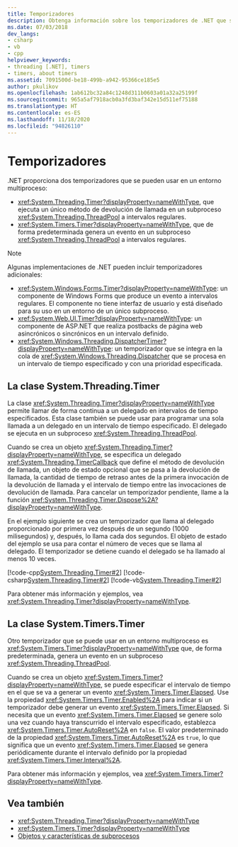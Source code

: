 ```yaml
---
title: Temporizadores
description: Obtenga información sobre los temporizadores de .NET que se pueden usar en un entorno multiproceso.
ms.date: 07/03/2018
dev_langs:
- csharp
- vb
- cpp
helpviewer_keywords:
- threading [.NET], timers
- timers, about timers
ms.assetid: 7091500d-be18-499b-a942-95366ce185e5
author: pkulikov
ms.openlocfilehash: 1ab612bc32a84c1248d311b0603a01a32a25199f
ms.sourcegitcommit: 965a5af7918acb0a3fd3baf342e15d511ef75188
ms.translationtype: HT
ms.contentlocale: es-ES
ms.lasthandoff: 11/18/2020
ms.locfileid: "94826110"
---
```

# <a name="timers"></a>Temporizadores

.NET proporciona dos temporizadores que se pueden usar en un entorno multiproceso:

- <xref:System.Threading.Timer?displayProperty=nameWithType>, que ejecuta un único método de devolución de llamada en un subproceso <xref:System.Threading.ThreadPool> a intervalos regulares.
- <xref:System.Timers.Timer?displayProperty=nameWithType>, que de forma predeterminada genera un evento en un subproceso <xref:System.Threading.ThreadPool> a intervalos regulares.

> [!NOTE]
> Algunas implementaciones de .NET pueden incluir temporizadores adicionales:
>
> - <xref:System.Windows.Forms.Timer?displayProperty=nameWithType>: un componente de Windows Forms que produce un evento a intervalos regulares. El componente no tiene interfaz de usuario y está diseñado para su uso en un entorno de un único subproceso.  
> - <xref:System.Web.UI.Timer?displayProperty=nameWithType>: un componente de ASP.NET que realiza postbacks de página web asincrónicos o sincrónicos en un intervalo definido.
> - <xref:System.Windows.Threading.DispatcherTimer?displayProperty=nameWithType>: un temporizador que se integra en la cola de <xref:System.Windows.Threading.Dispatcher> que se procesa en un intervalo de tiempo especificado y con una prioridad especificada.

## <a name="the-systemthreadingtimer-class"></a>La clase System.Threading.Timer

La clase <xref:System.Threading.Timer?displayProperty=nameWithType> permite llamar de forma continua a un delegado en intervalos de tiempo especificados. Esta clase también se puede usar para programar una sola llamada a un delegado en un intervalo de tiempo especificado. El delegado se ejecuta en un subproceso <xref:System.Threading.ThreadPool>.

Cuando se crea un objeto <xref:System.Threading.Timer?displayProperty=nameWithType>, se especifica un delegado <xref:System.Threading.TimerCallback> que define el método de devolución de llamada, un objeto de estado opcional que se pasa a la devolución de llamada, la cantidad de tiempo de retraso antes de la primera invocación de la devolución de llamada y el intervalo de tiempo entre las invocaciones de devolución de llamada. Para cancelar un temporizador pendiente, llame a la función <xref:System.Threading.Timer.Dispose%2A?displayProperty=nameWithType>.

En el ejemplo siguiente se crea un temporizador que llama al delegado proporcionado por primera vez después de un segundo (1000 milisegundos) y, después, lo llama cada dos segundos. El objeto de estado del ejemplo se usa para contar el número de veces que se llama al delegado. El temporizador se detiene cuando el delegado se ha llamado al menos 10 veces.

[!code-cpp[System.Threading.Timer#2](../../../samples/snippets/cpp/VS_Snippets_CLR_System/system.Threading.Timer/CPP/source2.cpp#2)]
[!code-csharp[System.Threading.Timer#2](../../../samples/snippets/csharp/VS_Snippets_CLR_System/system.Threading.Timer/CS/source2.cs#2)]
[!code-vb[System.Threading.Timer#2](../../../samples/snippets/visualbasic/VS_Snippets_CLR_System/system.Threading.Timer/VB/source2.vb#2)]

Para obtener más información y ejemplos, vea <xref:System.Threading.Timer?displayProperty=nameWithType>.

## <a name="the-systemtimerstimer-class"></a>La clase System.Timers.Timer

Otro temporizador que se puede usar en un entorno multiproceso es <xref:System.Timers.Timer?displayProperty=nameWithType> que, de forma predeterminada, genera un evento en un subproceso <xref:System.Threading.ThreadPool>.

Cuando se crea un objeto <xref:System.Timers.Timer?displayProperty=nameWithType>, se puede especificar el intervalo de tiempo en el que se va a generar un evento <xref:System.Timers.Timer.Elapsed>. Use la propiedad <xref:System.Timers.Timer.Enabled%2A> para indicar si un temporizador debe generar un evento <xref:System.Timers.Timer.Elapsed>. Si necesita que un evento <xref:System.Timers.Timer.Elapsed> se genere solo una vez cuando haya transcurrido el intervalo especificado, establezca <xref:System.Timers.Timer.AutoReset%2A> en `false`. El valor predeterminado de la propiedad <xref:System.Timers.Timer.AutoReset%2A> es `true`, lo que significa que un evento <xref:System.Timers.Timer.Elapsed> se genera periódicamente durante el intervalo definido por la propiedad <xref:System.Timers.Timer.Interval%2A>.

Para obtener más información y ejemplos, vea <xref:System.Timers.Timer?displayProperty=nameWithType>.
  
## <a name="see-also"></a>Vea también

- <xref:System.Threading.Timer?displayProperty=nameWithType>
- <xref:System.Timers.Timer?displayProperty=nameWithType>
- [Objetos y características de subprocesos](threading-objects-and-features.md)
